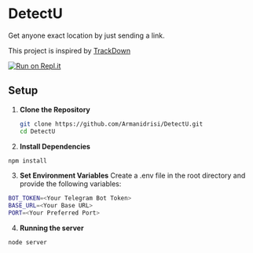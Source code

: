 # DetectU

Get anyone exact location by just sending a link.

This project is inspired by [TrackDown](https://github.com/Th30neAnd0nly/TrackDown)

[![Run on Repl.it](https://repl.it/badge/github/Armanidrisi/DetectU)](https://repl.it/github/Armanidrisi/DetectU)

## Setup

1. **Clone the Repository**

   ```bash
   git clone https://github.com/Armanidrisi/DetectU.git
   cd DetectU
   ```

2. **Install Dependencies**

```bash
npm install
```

3. **Set Environment Variables**
   Create a .env file in the root directory and provide the following variables:

```bash
BOT_TOKEN=<Your Telegram Bot Token>
BASE_URL=<Your Base URL>
PORT=<Your Preferred Port>
```

4. **Running the server**
```bash
node server
```
